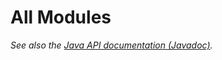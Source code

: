# All Modules
_See also the <a href="../java/index.html" target="_blank">Java API documentation (Javadoc)</a>._
